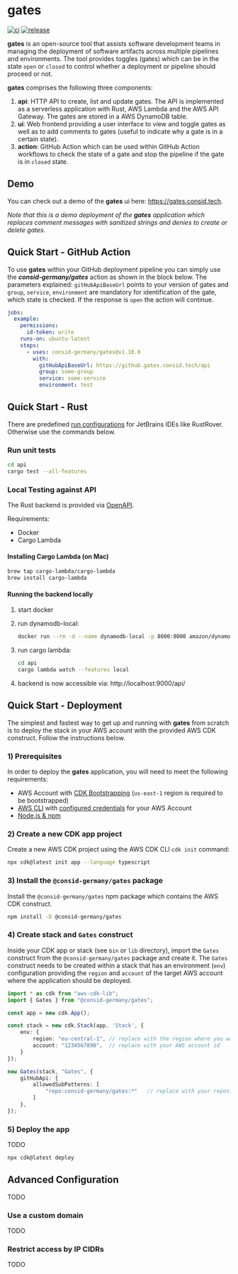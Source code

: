 # gates

[![ci](https://github.com/consid-germany/gates/actions/workflows/ci.yaml/badge.svg)](https://github.com/consid-germany/gates/actions/workflows/ci.yaml)
[![release](https://github.com/consid-germany/gates/actions/workflows/release.yaml/badge.svg)](https://github.com/consid-germany/gates/actions/workflows/release.yaml)

**gates** is an open-source tool that assists software development 
teams in managing the deployment of software artifacts across multiple pipelines and environments.
The tool provides toggles (gates) which can be in the state `open` or `closed`
to control whether a deployment or pipeline should proceed or not.

**gates** comprises the following three components:

1. **api**: HTTP API to create, list and update gates. The API is implemented as a serverless application with Rust, AWS Lambda and the AWS API Gateway. The gates are stored in a AWS DynamoDB table.
2. **ui**: Web frontend providing a user interface to view and toggle gates as well as to add comments to gates (useful to indicate why a gate is in a certain state).
3. **action**: GitHub Action which can be used within GitHub Action workflows to check the state of a gate and stop the pipeline if the gate is in `closed` state.

## Demo

You can check out a demo of the **gates** ui here: https://gates.consid.tech.

*Note that this is a demo deployment of the **gates** application which replaces comment messages with sanitized strings and denies to
create or delete gates.*

## Quick Start - GitHub Action

To use **gates** within your GitHub deployment pipeline you can simply use the ***consid-germany/gates*** action as shown in the block below.
The parameters explained:
```gitHubApiBaseUrl``` points to your version of gates and ```group```, ```service```, ```environment``` are mandatory for identification of the gate, which state is checked. 
If the response is ```open``` the action will continue.

```yaml
jobs:
  example:
    permissions:
      id-token: write
    runs-on: ubuntu-latest
    steps:
      - uses: consid-germany/gates@v1.10.0
        with:
          gitHubApiBaseUrl: https://github.gates.consid.tech/api
          group: some-group
          service: some-service
          environment: test
```

## Quick Start - Rust

There are predefined [run configurations](api/.run) for JetBrains IDEs like RustRover. Otherwise use the commands below.

### Run unit tests

```bash
cd api
cargo test --all-features
```

### Local Testing against API

The Rust backend is provided via [OpenAPI](openapi.yaml).

Requirements:
- Docker
- Cargo Lambda

#### Installing Cargo Lambda (on Mac)

```bash
brew tap cargo-lambda/cargo-lambda
brew install cargo-lambda
```

#### Running the backend locally

1. start docker
2. run dynamodb-local:

   ```bash
   docker run --rm -d --name dynamodb-local -p 8000:8000 amazon/dynamodb-local
   ```
3. run cargo lambda:

   ```bash
   cd api
   cargo lambda watch --features local
   ```

4. backend is now accessible via: http://localhost:9000/api/

## Quick Start - Deployment

The simplest and fastest way to get up and running with **gates** 
from scratch is to deploy the stack in your AWS account with the provided AWS CDK construct. Follow the instructions below.

### 1) Prerequisites

In order to deploy the **gates** application, you will need to meet the following requirements:

- AWS Account with [CDK Bootstrapping](https://docs.aws.amazon.com/cdk/v2/guide/bootstrapping.html) (`us-east-1` region is required to be bootstrapped)
- [AWS CLI](https://docs.aws.amazon.com/cli/latest/userguide/getting-started-install.html) with [configured credentials](https://docs.aws.amazon.com/cli/latest/reference/configure/) for your AWS Account
- [Node.js & npm](https://nodejs.org/en/download)

### 2) Create a new CDK app project

Create a new AWS CDK project using the AWS CDK CLI `cdk init` command:

```bash
npx cdk@latest init app --language typescript
```

### 3) Install the `@consid-germany/gates` package

Install the `@consid-germany/gates` npm package which contains the AWS CDK construct.

```bash
npm install -D @consid-germany/gates
```

### 4) Create stack and `Gates` construct

Inside your CDK app or stack (see `bin` or `lib` directory), import the `Gates` construct from the `@consid-germany/gates` 
package and create it.
The `Gates` construct needs to be created within a stack that has an environment (`env`) configuration providing the `region` and `account` of 
the target AWS account where the application should be deployed.

```ts
import * as cdk from "aws-cdk-lib";
import { Gates } from "@consid-germany/gates";

const app = new cdk.App();

const stack = new cdk.Stack(app, 'Stack', {
    env: {
        region: "eu-central-1", // replace with the region where you want to deploy the stack
        account: "1234567890",  // replace with your AWS account id
    }
});

new Gates(stack, "Gates", {
    gitHubApi: {
        allowedSubPatterns: [
            "repo:consid-germany/gates:*"   // replace with your repositories
        ]
    },
});
```

### 5) Deploy the app

TODO

```bash
npx cdk@latest deploy
```

## Advanced Configuration

TODO

### Use a custom domain

TODO

### Restrict access by IP CIDRs

TODO
